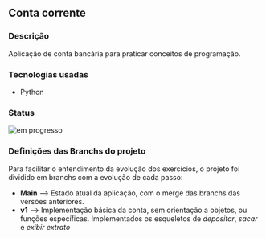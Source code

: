 ## Conta corrente

### Descrição

Aplicação de conta bancária para praticar conceitos de programação.

### Tecnologias usadas
- Python

### Status

![em progresso](https://img.shields.io/badge/work_in-progress-blue)


### Definições das Branchs do projeto
Para facilitar o entendimento da evolução dos exercícios, o projeto foi dividido em branchs com a evolução de cada passo:
- **Main** --> Estado atual da aplicação, com o merge das branchs das versões anteriores.
- **v1** --> Implementação básica da conta, sem orientação a objetos, ou funções específicas. Implementados os esqueletos de *depositar*, *sacar* e *exibir extrato*